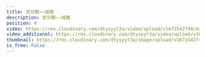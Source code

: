 ```yaml
---
title: 百分数——成数
description: 百分数——成数
position: 4
video: https://res.cloudinary.com/dtysyyt3a/video/upload/v1671542744/easymath/6年级下/02单元百分数（二）/tw8sukqrbp6a7j8zszt3.mp4
video_additional: https://res.cloudinary.com/dtysyyt3a/video/upload/v1671542790/easymath/6年级下/02单元百分数（二）/每课一题的解答视频/jsurhdrmqjdtf3uznrqd.mp4
thumbnail: https://res.cloudinary.com/dtysyyt3a/image/upload/v1671542746/easymath/6年级下/02单元百分数（二）/ifrlmxpv4a5x0pxv3r15.png
is_free: False
---
```

